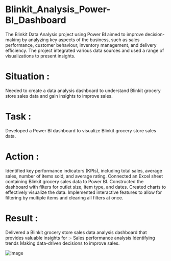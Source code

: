 # Blinkit_Analysis_Power-BI_Dashboard
The Blinkit Data Analysis project using Power BI aimed to improve decision-making by analyzing key aspects of the business, such as sales performance, customer behaviour, inventory management, and delivery efficiency.
The project integrated various data sources and used a range of visualizations to present insights.

# Situation :
Needed to create a data analysis dashboard to understand Blinkit grocery store sales data and gain insights to improve sales.

# Task :
Developed a Power BI dashboard to visualize Blinkit grocery store sales data.

# Action :
Identified key performance indicators (KPIs), including total sales, average sales, number of items sold, and average rating.
Connected an Excel sheet containing Blinkit grocery sales data to Power BI.
Constructed the dashboard with filters for outlet size, item type, and dates.
Created charts to effectively visualize the data.
Implemented interactive features to allow for filtering by multiple items and clearing all filters at once.

# Result :
Delivered a Blinkit grocery store sales data analysis dashboard that provides valuable insights for :- Sales performance analysis Identifying trends Making data-driven decisions to improve sales.

![image](https://github.com/user-attachments/assets/b1952d14-860b-49ab-af70-eb492e097dac)
